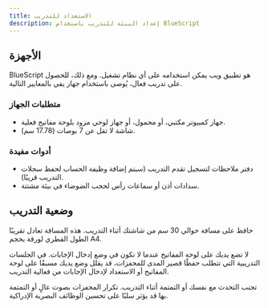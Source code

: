```yaml
---
title: الاستعداد للتدريب
description: إعداد البيئة للتدريب باستخدام BlueScript
---
```


## الأجهزة

BlueScript هو تطبيق ويب يمكن استخدامه على أي نظام تشغيل. ومع ذلك، للحصول على تدريب فعال، يُوصى باستخدام جهاز يفي بالمعايير التالية.

### متطلبات الجهاز

- جهاز كمبيوتر مكتبي، أو محمول، أو جهاز لوحي مزود بلوحة مفاتيح فعلية.
- شاشة لا تقل عن 7 بوصات (17.78 سم).

### أدوات مفيدة

- دفتر ملاحظات لتسجيل تقدم التدريب (سيتم إضافة وظيفة الحساب لحفظ سجلات التدريب قريبًا).
- سدادات أذن أو سماعات رأس لحجب الضوضاء في بيئة مشتتة.

## وضعية التدريب

حافظ على مسافة حوالي 30 سم من شاشتك أثناء التدريب. هذه المسافة تعادل تقريبًا الطول القطري لورقة بحجم A4.

لا تضع يديك على لوحة المفاتيح عندما لا تكون في وضع إدخال الإجابات. في الجلسات التدريبية التي تتطلب حفظًا قصير المدى للمحفزات، قد يقلل وضع يديك مسبقًا على لوحة المفاتيح أو الاستعداد لإدخال الإجابات من فعالية التدريب.

تجنب التحدث مع نفسك أو التمتمة أثناء التدريب. تكرار المحفزات بصوت عالٍ أو التمتمة بها قد يؤثر سلبًا على تحسين الوظائف البصرية الإدراكية.
